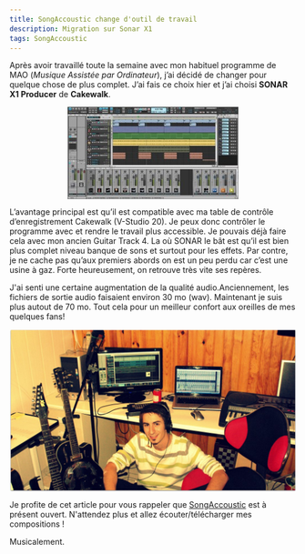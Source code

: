 ```yaml
---
title: SongAccoustic change d'outil de travail
description: Migration sur Sonar X1 
tags: SongAccoustic 
---
```

Après avoir travaillé toute la semaine avec mon habituel programme de MAO (*Musique Assistée par Ordinateur*), j’ai décidé de changer pour quelque chose de plus complet. J’ai fais ce choix hier et j’ai choisi **SONAR X1 Producer** de **Cakewalk**.

<img src="/files/Sonar.jpg" title="Capture d’écran de SONAR X1 Producer" style="display: block; margin-right: auto; margin-left: auto;" />

L’avantage principal est qu’il est compatible avec ma table de contrôle d’enregistrement Cakewalk (V-Studio 20). Je peux donc contrôler le programme avec et rendre le travail plus accessible.
Je pouvais déjà faire cela avec mon ancien Guitar Track 4. La où SONAR le bât est qu’il est bien plus complet niveau banque de sons et surtout pour les effets. Par contre, je ne cache pas qu’aux premiers abords on est un peu perdu car c’est une usine à gaz. Forte heureusement, on retrouve très vite ses repères.

J'ai senti une certaine augmentation de la qualité audio.Anciennement, les fichiers de sortie audio faisaient environ 30 mo (wav). Maintenant je suis plus autout de 70 mo. Tout cela pour un meilleur confort aux oreilles de mes quelques fans!

<img src="/files/MoiStudio.jpg" title="Moi et mon studio en carton" style="display: block; margin-right: auto; margin-left: auto;;" />

Je profite de cet article pour vous rappeler que [SongAccoustic](http://www.songaccoustic.fr) est à présent ouvert. N'attendez plus et allez écouter/télécharger mes compositions ! 

Musicalement.
